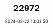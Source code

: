 ---
title: "22972"
category: "Obovaria choctawensis"
draft: false
date: 2024-02-22 13:03:50
languages:
  English: ["Choctaw Pearly Mussel", "Choctaw Bean"]
---